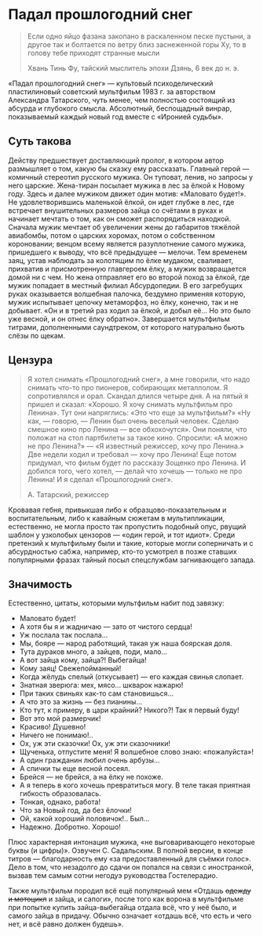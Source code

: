 # Падал прошлогодний снег

>   Если одно яйцо фазана закопано в раскаленном песке пустыни, а другое так и болтается по ветру близ заснеженной горы Ху, то в голову тебе приходят странные мысли
>
>   Хвань Тинь Фу, тайский мыслитель эпохи Дзянь, 6 век до н. э.

«Падал прошлогодний снег» — культовый психоделический пластилиновый советский мультфильм 1983 г. за авторством Александра Татарского, чуть менее, чем полностью состоящий из абсурда и глубокого смысла. Абсолютный, беспощадный винрар, показываемый каждый новый год вместе с «Иронией судьбы».

## Суть такова

Действу предшествует доставляющий пролог, в котором автор размышляет о том, какую бы сказку ему рассказать. Главный герой — комичный стереотип русского мужика. Он туповат, ленив, но запросы у него царские. Жена-тиран посылает мужика в лес за ёлкой к Новому году. Здесь и далее мужиком движет один мотив: «Маловато будет!». Не удовлетворившись маленькой ёлкой, он идет глубже в лес, где встречает внушительных размеров зайца со счётами в руках и начинает мечтать о том, как он сможет распорядиться находкой. Сначала мужик мечтает об увеличении жены до габаритов тяжёлой авиабомбы, потом о царских хоромах, потом о собственном короновании; венцом всему является разуплотнение самого мужика, пришедшего к выводу, что всё предыдущее — мелочи. Тем временем заяц, устав наблюдать за колотящим по ёлке мудаком, сваливает, прихватив и присмотренную главгероем ёлку, а мужик возвращается домой ни с чем. Но жена отправляет его во второй поход за ёлкой, где мужик попадает в местный филиал Абсурдопедии. В его загребущих руках оказывается волшебная палочка, бездумно применяя которую, мужик испытывает цепочку метаморфоз, но ёлку, конечно, так и не добывает. «Он и в третий раз ходил за ёлкой, и добыл её… Но это было уже весной, и он отнес ёлку обратно». Завершается мультфильм титрами, дополненными саундтреком, от которого натурально бьють слёзы по щекам.

## Цензура

>   Я хотел снимать «Прошлогодний снег», а мне говорили, что надо снимать что-то про пионеров, собирающих металлолом. Я сопротивлялся и орал. Скандал длился четыре дня. А на пятый я пришел и сказал: «Хорошо. Я хочу снимать мультфильм про Ленина». Тут они напряглись: «Это что еще за мультфильм?» «Ну как, — говорю, — Ленин был очень веселый человек. Сделаю смешное кино про Ленина — все обхохочутся». Они поняли, что положат на стол партбилеты за такое кино. Спросили: «А можно не про Ленина?» — «Я известный режиссер, хочу про Ленина.» Две недели ходил и требовал — хочу про Ленина! Еще потом придумал, что фильм будет по рассказу Зощенко про Ленина. И добился того, чего хотел, — делай что хочешь — только не про Ленина! И я сделал «Прошлогодний снег».
>
>   А. Татарский, режиссер

Кровавая гебня, привыкшая либо к образцово-показательным и воспитательным, либо к кавайным сюжетам в мультипликации, естественно, не могла просто так пропустить подобный опус, рвущий шаблон у узколобых цензоров — «один герой, и тот идиот». Среди претензий к мультфильму были и такие, которые могли соперничать и с абсурдностью сабжа, например, кто-то усмотрел в позже ставших популярными фразах тайный посыл спецслужбам загнивающего запада.

## Значимость

Естественно, цитаты, которыми мультфильм набит под завязку:

*   Маловато будет!
*   А хотя бы я и жадничаю — зато от чистого сердца!
*   Уж послала так послала…
*   Мы, бояре — народ работящий, такая уж наша боярская доля.
*   Тута дураков много, а зайцев, поди, мало…
*   А вот зайца кому, зайца?! Выбегайца!
*   Кому заяц! Свежепойманный!
*   Когда жёлудь спелый (откусывает) — его каждая свинья слопает.
*   Знатная зверюга: мех, мясо… шкварок нажарю!
*   При таких свиньях как-то сам становишься…
*   А что это за жизнь — без пианины…
*   Кто тут, к примеру, в цари крайний? Никого?! Так я первый буду!
*   Вот это мой размерчик!
*   Красиво! Душевно!
*   Ничего не понимаю!..
*   Ох, уж эти сказочки! Ох, уж эти сказочники!
*   Щученька, отпустите меня! Я волшебное слово знаю: «пожалуйста»!
*   А один гражданин любил очень арбузы…
*   А спички ты еще весной посеял.
*   Брейся — не брейся, а на ёлку не похоже.
*   А я теперь в кого хочешь превратиться могу. В теле такая приятная гибкость образовалась.
*   Тонкая, однако, работа!
*   Что за Новый год, да без ёлочки!
*   Ой, какой хороший половичок!.. Был…
*   Надежно. Добротно. Хорошо!

Плюс характерная интонация мужика, «не выговаривающего некоторые буквы (и цифры)». Озвучен С. Садальским. В полной версии, в конце титров — благодарность ему «за предоставленный для съёмки голос». Дело в том, что незадолго до сдачи он попался на связи с иностранкой, вызвав тем самым сотни негодуэ руководства Гостелерадио.

Также мультфильм породил всё ещё популярный мем «Отдашь ~~одежду и мотоцикл~~ и зайца, и сапоги», после того как ворона в мультфильме при попытке купить зайца-выбегайца отдала всё, что у неё было, и самого зайца в придачу. Обычно означает «отдашь всё, что есть и чего нет, и всё равно должен будешь».

